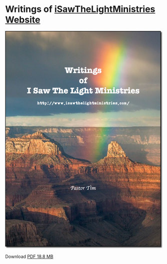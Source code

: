 # Writings of [iSawTheLightMinistries Website](http://www.isawthelightministries.com/)


![Writings Book](https://raw.githubusercontent.com/decyfer/isawthelightministries/master/writing-book-shadowed-logo.png)


Download [PDF 18.8 MB](https://raw.githubusercontent.com/decyfer/isawthelightministries/master/Writings-of-ISTLM.pdf)

